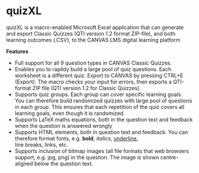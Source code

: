 # quizXL
quizXL is a macro-enabled Microsoft Excel application that can generate and export Classic Quizzes (QTI version 1.2 format ZIP-file), and both learning outcomes (.CSV), to the CANVAS LMS digital learning platform

**Features**
- Full support for all 9 question types in CANVAS Classic Quizzes.
- Enables you to rapildy build a large pool of quiz questions. Each worksheet is a different quiz. Export to CANVAS by pressing CTRL+E (Export). The macro checks your input for errors, then exports a QTI-format ZIP file (QTI version 1.2 for Classic Quizzes).
- Supports quiz groups. Each group can cover specific learning goals. You can therefore build randomized quizzes with large pool of questions in each group. This ensures that each repetition of the quiz covers all learning goals, even though it is randomized.
- Supports LaTeX maths equations, both in the question text and feedback when the question is answered wrongly
- Supports HTML elements, both in question text and feedback. You can therefore format fonts, e.g. <b>bold</b>, <i>italics</i>, <u>underline</u>, <br> line breaks, <a href..>links</a>, etc.
- Supports inclusion of bitmap images (all file formats that web browsers support, e.g. jpg, png) in the question. The image is shown centre-aligned below the question text.
